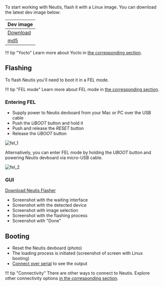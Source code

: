 
To start working with Neutis, flash it with a Linux image.
You can download the latest dev image below:

| Dev image | 
|------------|
| [Download](https://files.emlid.com/)   | 
| [md5](https://files.emlid.com/)        | 


!!! tip "Yocto"
    Learn more about Yocto in [the corresponding section](../yocto/why.md).



## Flashing

To flash Neutis you'll need to boot it in a FEL mode. 

!!! tip "FEL mode"
    Learn more about FEL mode in [the corresponding section](fel.md).

### Entering FEL

* Supply power to Neutis devboard from your Mac or PC over the USB cable
* Push the _UBOOT_ button and hold it
* Push and release the _RESET_ button
* Release the _UBOOT_ button

![fel_1](../../img/intro/fel_1.gif)</a>

Alternatively, you can enter FEL mode by holding the _UBOOT_ button and powering Neutis devboard via micro-USB cable. 

![fel_2](../../img/intro/fel_2.gif)</a>

### GUI

[Download Neutis Flasher]()

- Screenshot with the waiting interface
- Screenshot with the detected device
- Screenshot with image selection
- Screenshot with the flashing process
- Screenshot with "Done"

## Booting

- Reset the Neutis devboard (photo)
- The loading process is initiated (screenshot of screen with Linux booting)
- [Connect over serial](../connectivity/usb-serial.md) to see the output

!!! tip "Connectivity"
    There are other ways to connect to Neutis. Explore other connectivity options [in the corresponding section](../connectivity/connectivity.md).
